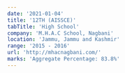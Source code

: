 ```yaml
---
date: '2021-01-04'
title: '12TH (AISSCE)'
tabTitle: 'High School'
company: 'M.H.A.C School, Nagbani'
location: 'Jammu, Jammu and Kashmir'
range: '2015 - 2016'
url: 'http://mhacnagbani.com/'
marks: 'Aggregate Percentage: 83.8%'
---
```


